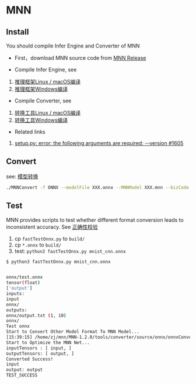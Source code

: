 
# MNN

## Install

You should compile Infer Engine and Converter of MNN

* First，download MNN source code from [MNN Release](https://github.com/alibaba/MNN/releases/tag/1.2.0)

* Compile Infer Engine, see

1. [推理框架Linux / macOS编译](https://www.yuque.com/mnn/cn/build_linux)
2. [推理框架Windows编译](https://www.yuque.com/mnn/cn/build_windows)

* Compile Converter, see

1. [转换工具Linux / macOS编译](https://www.yuque.com/mnn/cn/cvrt_linux_mac)
2. [转换工具Windows编译](https://www.yuque.com/mnn/cn/cvrt_windows)

* Related links

1. [ setup.py: error: the following arguments are required: --version #1605 ](https://github.com/alibaba/MNN/issues/1605)

## Convert

see: [模型转换](https://www.yuque.com/mnn/cn/model_convert)

```bash
./MNNConvert -f ONNX --modelFile XXX.onnx --MNNModel XXX.mnn --bizCode biz
```

## Test

MNN provides scripts to test whether different format conversion leads to inconsistent accuracy. See [正确性校验](https://www.yuque.com/mnn/cn/model_convert#nxImR)

1. cp `fastTestOnnx.py` to `build/`
2. cp `*.onnx` to `build/`
3. test: `python3 fastTestOnnx.py mnist_cnn.onnx` 

```bash
$ python3 fastTestOnnx.py mnist_cnn.onnx 


onnx/test.onnx
tensor(float)
['output']
inputs:
input
onnx/
outputs:
onnx/output.txt (1, 10)
onnx/
Test onnx
Start to Convert Other Model Format To MNN Model...
[15:39:15] /home/zj/mnn/MNN-1.2.0/tools/converter/source/onnx/onnxConverter.cpp:30: ONNX Model ir version: 7
Start to Optimize the MNN Net...
inputTensors : [ input, ]
outputTensors: [ output, ]
Converted Success!
input
output: output
TEST_SUCCESS
```